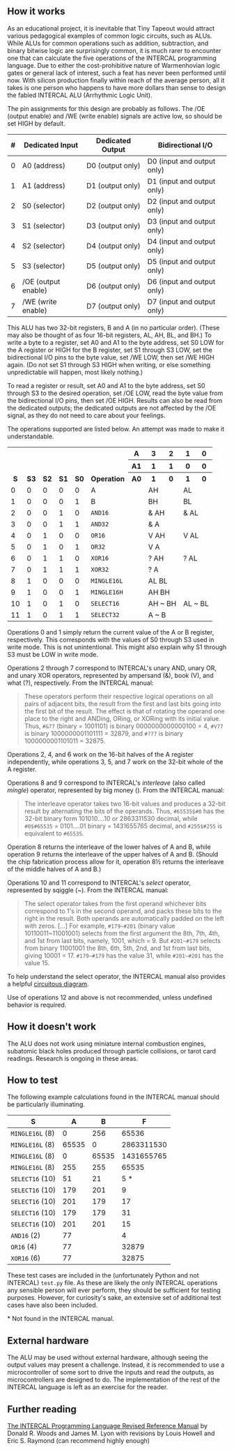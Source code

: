 ## How it works

As an educational project, it is inevitable that Tiny Tapeout would attract various pedagogical examples of common logic circuits, such as ALUs. While ALUs for common operations such as addition, subtraction, and binary bitwise logic are surprisingly common, it is much rarer to encounter one that can calculate the five operations of the INTERCAL programming language. Due to either the cost-prohibitive nature of Warmenhovian logic gates or general lack of interest, such a feat has never been performed until now. With silicon production finally within reach of the average person, all it takes is one person who happens to have more dollars than sense to design the fabled INTERCAL ALU (Arrhythmic Logic Unit).

The pin assignments for this design are probably as follows. The /OE (output enable) and /WE (write enable) signals are active low, so should be set HIGH by default.

| # | Dedicated Input     | Dedicated Output | Bidirectional I/O          |
| - | ------------------- | ---------------- | -------------------------- |
| 0 | A0 (address)        | D0 (output only) | D0 (input and output only) |
| 1 | A1 (address)        | D1 (output only) | D1 (input and output only) |
| 2 | S0 (selector)       | D2 (output only) | D2 (input and output only) |
| 3 | S1 (selector)       | D3 (output only) | D3 (input and output only) |
| 4 | S2 (selector)       | D4 (output only) | D4 (input and output only) |
| 5 | S3 (selector)       | D5 (output only) | D5 (input and output only) |
| 6 | /OE (output enable) | D6 (output only) | D6 (input and output only) |
| 7 | /WE (write enable)  | D7 (output only) | D7 (input and output only) |

This ALU has two 32-bit registers, B and A (in no particular order). (These may also be thought of as four 16-bit registers, AL, AH, BL, and BH.) To write a byte to a register, set A0 and A1 to the byte address, set S0 LOW for the A register or HIGH for the B register, set S1 through S3 LOW, set the bidirectional I/O pins to the byte value, set /WE LOW, then set /WE HIGH again. (Do not set S1 through S3 HIGH when writing, or else something unpredictable will happen, most likely nothing.)

To read a register or result, set A0 and A1 to the byte address, set S0 through S3 to the desired operation, set /OE LOW, read the byte value from the bidirectional I/O pins, then set /OE HIGH. Results can also be read from the dedicated outputs; the dedicated outputs are not affected by the /OE signal, as they do not need to care about your feelings.

The operations supported are listed below. An attempt was made to make it understandable.

<table>
  <tr>
    <th rowspan="3" valign="bottom">S</th>
    <th rowspan="3" valign="bottom">S3</th>
    <th rowspan="3" valign="bottom">S2</th>
    <th rowspan="3" valign="bottom">S1</th>
    <th rowspan="3" valign="bottom">S0</th>
    <th rowspan="3" valign="bottom">Operation</th>
    <th valign="bottom">A</th>
    <th valign="bottom">3</th>
    <th valign="bottom">2</th>
    <th valign="bottom">1</th>
    <th valign="bottom">0</th>
  </tr>
  <tr>
    <th valign="bottom">A1</th>
    <th valign="bottom">1</th>
    <th valign="bottom">1</th>
    <th valign="bottom">0</th>
    <th valign="bottom">0</th>
  </tr>
  <tr>
    <th valign="bottom">A0</th>
    <th valign="bottom">1</th>
    <th valign="bottom">0</th>
    <th valign="bottom">1</th>
    <th valign="bottom">0</th>
  </tr>
  <tr>
    <td>0</td>
    <td>0</td>
    <td>0</td>
    <td>0</td>
    <td>0</td>
    <td colspan="2">A</td>
    <td colspan="2">AH</td>
    <td colspan="2">AL</td>
  </tr>
  <tr>
    <td>1</td>
    <td>0</td>
    <td>0</td>
    <td>0</td>
    <td>1</td>
    <td colspan="2">B</td>
    <td colspan="2">BH</td>
    <td colspan="2">BL</td>
  </tr>
  <tr>
    <td>2</td>
    <td>0</td>
    <td>0</td>
    <td>1</td>
    <td>0</td>
    <td colspan="2"><code>AND16</code></td>
    <td colspan="2">& AH</td>
    <td colspan="2">& AL</td>
  </tr>
  <tr>
    <td>3</td>
    <td>0</td>
    <td>0</td>
    <td>1</td>
    <td>1</td>
    <td colspan="2"><code>AND32</code></td>
    <td colspan="4">& A</td>
  </tr>
  <tr>
    <td>4</td>
    <td>0</td>
    <td>1</td>
    <td>0</td>
    <td>0</td>
    <td colspan="2"><code>OR16</code></td>
    <td colspan="2">V AH</td>
    <td colspan="2">V AL</td>
  </tr>
  <tr>
    <td>5</td>
    <td>0</td>
    <td>1</td>
    <td>0</td>
    <td>1</td>
    <td colspan="2"><code>OR32</code></td>
    <td colspan="4">V A</td>
  </tr>
  <tr>
    <td>6</td>
    <td>0</td>
    <td>1</td>
    <td>1</td>
    <td>0</td>
    <td colspan="2"><code>XOR16</code></td>
    <td colspan="2">? AH</td>
    <td colspan="2">? AL</td>
  </tr>
  <tr>
    <td>7</td>
    <td>0</td>
    <td>1</td>
    <td>1</td>
    <td>1</td>
    <td colspan="2"><code>XOR32</code></td>
    <td colspan="4">? A</td>
  </tr>
  <tr>
    <td>8</td>
    <td>1</td>
    <td>0</td>
    <td>0</td>
    <td>0</td>
    <td colspan="2"><code>MINGLE16L</code></td>
    <td colspan="4">AL  BL</td>
  </tr>
  <tr>
    <td>9</td>
    <td>1</td>
    <td>0</td>
    <td>0</td>
    <td>1</td>
    <td colspan="2"><code>MINGLE16H</code></td>
    <td colspan="4">AH  BH</td>
  </tr>
  <tr>
    <td>10</td>
    <td>1</td>
    <td>0</td>
    <td>1</td>
    <td>0</td>
    <td colspan="2"><code>SELECT16</code></td>
    <td colspan="2">AH ~ BH</td>
    <td colspan="2">AL ~ BL</td>
  </tr>
  <tr>
    <td>11</td>
    <td>1</td>
    <td>0</td>
    <td>1</td>
    <td>1</td>
    <td colspan="2"><code>SELECT32</code></td>
    <td colspan="4">A ~ B</td>
  </tr>
</table>

Operations 0 and 1 simply return the current value of the A or B register, respectively. This corresponds with the values of S0 through S3 used in write mode. This is not unintentional. This might also explain why S1 through S3 must be LOW in write mode.

Operations 2 through 7 correspond to INTERCAL's unary AND, unary OR, and unary XOR operators, represented by ampersand (&), book (V), and what (?), respectively. From the INTERCAL manual:

<blockquote>
These operators perform their respective logical operations on all pairs of adjacent bits, the result from the first and last bits going into the first bit of the result. The effect is that of rotating the operand one place to the right and ANDing, ORing, or XORing with its initial value. Thus, <code>#&77</code> (binary = 1001101) is binary 0000000000000100 = 4, <code>#V77</code> is binary 1000000001101111 = 32879, and <code>#?77</code> is binary 1000000001101011 = 32875.
</blockquote>

Operations 2, 4, and 6 work on the 16-bit halves of the A register independently, while operations 3, 5, and 7 work on the 32-bit whole of the A register.

Operations 8 and 9 correspond to INTERCAL's *interleave* (also called *mingle*) operator, represented by big money (). From the INTERCAL manual:

<blockquote>
The interleave operator takes two 16-bit values and produces a 32-bit result by alternating the bits of the operands. Thus, <code>#65535&#36;#0</code> has the 32-bit binary form 101010....10 or 2863311530 decimal, while <code>#0&#36;#65535</code> = 0101....01 binary = 1431655765 decimal, and <code>#255&#36;#255</code> is equivalent to <code>#65535</code>.
</blockquote>

Operation 8 returns the interleave of the lower halves of A and B, while operation 9 returns the interleave of the upper halves of A and B. (Should the chip fabrication process allow for it, operation 8½ returns the interleave of the middle halves of A and B.)

Operations 10 and 11 correspond to INTERCAL's *select* operator, represented by sqiggle (~). From the INTERCAL manual:

<blockquote>
The select operator takes from the first operand whichever bits correspond to 1's in the second operand, and packs these bits to the right in the result. Both operands are automatically padded on the left with zeros. […] For example, <code>#179~#201</code> (binary value 10110011~11001001) selects from the first argument the 8th, 7th, 4th, and 1st from last bits, namely, 1001, which = 9. But <code>#201~#179</code> selects from binary 11001001 the 8th, 6th, 5th, 2nd, and 1st from last bits, giving 10001 = 17. <code>#179~#179</code> has the value 31, while <code>#201~#201</code> has the value 15.
</blockquote>

To help understand the select operator, the INTERCAL manual also provides a helpful [circuitous diagram](https://www.muppetlabs.com/~breadbox/intercal-man/figure1.html).

Use of operations 12 and above is not recommended, unless undefined behavior is required.

## How it doesn't work

The ALU does not work using miniature internal combustion engines, subatomic black holes produced through particle collisions, or tarot card readings. Research is ongoing in these areas.

## How to test

The following example calculations found in the INTERCAL manual should be particularly illuminating.

| S               | A     | B     | F          |
| --------------- | ----- | ----- | ---------- |
| `MINGLE16L` (8) | 0     | 256   | 65536      |
| `MINGLE16L` (8) | 65535 | 0     | 2863311530 |
| `MINGLE16L` (8) | 0     | 65535 | 1431655765 |
| `MINGLE16L` (8) | 255   | 255   | 65535      |
| `SELECT16` (10) | 51    | 21    | 5 *        |
| `SELECT16` (10) | 179   | 201   | 9          |
| `SELECT16` (10) | 201   | 179   | 17         |
| `SELECT16` (10) | 179   | 179   | 31         |
| `SELECT16` (10) | 201   | 201   | 15         |
| `AND16` (2)     | 77    |       | 4          |
| `OR16` (4)      | 77    |       | 32879      |
| `XOR16` (6)     | 77    |       | 32875      |

These test cases are included in the (unfortunately Python and not INTERCAL) `test.py` file. As these are likely the only INTERCAL operations any sensible person will ever perform, they should be sufficient for testing purposes. However, for curiosity's sake, an extensive set of additional test cases have also been included.

\* Not found in the INTERCAL manual.

## External hardware

The ALU may be used without external hardware, although seeing the output values may present a challenge. Instead, it is recommended to use a microcontroller of some sort to drive the inputs and read the outputs, as microcontrollers are designed to do. The implementation of the rest of the INTERCAL language is left as an exercise for the reader.

## Further reading

[The INTERCAL Programming Language Revised Reference Manual](https://www.muppetlabs.com/~breadbox/intercal-man/home.html) by Donald R. Woods and James M. Lyon with revisions by Louis Howell and Eric S. Raymond (can recommend highly enough)
